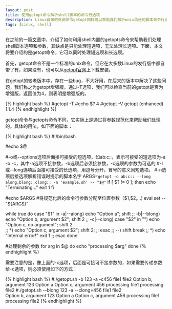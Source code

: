 ```yaml
---
layout: post
title: 使用getopt命令解析shell脚本的命令行选项
description: Linux自带的外部命令getopt同样可以帮助我们解析unix风格的脚本命令行选项，同时还支持长选项
tags: [Linux, shell]
---
```

在之前的一篇<a href="/parse-shell-options-with-getopts-command/" title="使用getopts命令解析shell脚本的命令行选项">文章</a>中，介绍了如何利用shell内置的getopts命令来帮助我们处理shell脚本选项和参数，其缺点是只能处理短选项，无法处理长选项。下面，本文将要介绍的是getopt命令，它可以同时处理短选项和长选项。

<!--more-->
首先，getopt命令不是一个标准的unix命令，但它在大多数Linux的发行版中都自带了有，如果没有，也可以从<a href="http://software.frodo.looijaard.name/getopt/" title="getopt官网">getopt官网</a>上下载安装。

在getopt的较老版本中，存在一些bug，不大好用，在后来的版本中解决了这些问题，我们称之为getopt增强版。通过-T选项，我们可以检查当前的getopt是否为增强版，返回值为4，则表明是增强版的。

{% highlight bash %}
#getopt -T
#echo $?
4
#getopt -V
getopt (enhanced) 1.1.4
{% endhighlight %}

getopt命令与getopts命令不同，它实际上是通过将参数规范化来帮助我们处理的。具体的用法，如下面的脚本：

{% highlight bash %}
#!/bin/bash

#echo $@

#-o或--options选项后面接可接受的短选项，如ab:c::，表示可接受的短选项为-a -b -c，其中-a选项不接参数，-b选项后必须接参数，-c选项的参数为可选的
#-l或--long选项后面接可接受的长选项，用逗号分开，冒号的意义同短选项。
#-n选项后接选项解析错误时提示的脚本名字
ARGS=`getopt -o ab:c:: --long along,blong:,clong:: -n 'example.sh' -- "$@"`
if [ $? != 0 ]; then
    echo "Terminating..."
    exit 1
fi

#echo $ARGS
#将规范化后的命令行参数分配至位置参数（$1,$2,...)
eval set -- "${ARGS}"

while true
do
    case "$1" in
        -a|--along) 
            echo "Option a";
            shift
            ;;
        -b|--blong)
            echo "Option b, argument $2";
            shift 2
            ;;
        -c|--clong)
            case "$2" in
                "")
                    echo "Option c, no argument";
                    shift 2  
                    ;;
                *)
                    echo "Option c, argument $2";
                    shift 2;
                    ;;
            esac
            ;;
        --)
            shift
            break
            ;;
        *)
            echo "Internal error!"
            exit 1
            ;;
    esac
done

#处理剩余的参数
for arg in $@
do
    echo "processing $arg"
done
{% endhighlight %}

需要注意的是，像上面的-c选项，后面是可接可不接参数的，如果需要传递参数给-c选项，则必须使用如下的方式：

{% highlight bash %}
#./getopt.sh -b 123 -a -c456 file1 file2 
Option b, argument 123
Option a
Option c, argument 456
processing file1
processing file2
#./getopt.sh --blong 123 -a --clong=456 file1 file2  
Option b, argument 123
Option a
Option c, argument 456
processing file1
processing file2
{% endhighlight %}
